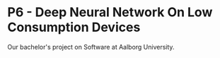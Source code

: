 # P6 - Deep Neural Network On Low Consumption Devices

Our bachelor's project on Software at Aalborg University.
